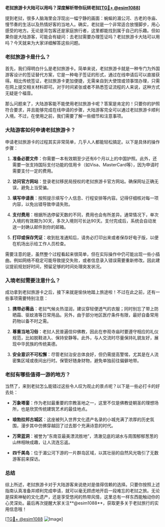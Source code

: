 **老挝旅游卡大陆可以用吗？深度解析带你玩转老挝[[TG💪+ @esim1088](https://t.me/s/esim1088)]**

提到老挝，很多人脑海里会浮现出一幅宁静的画面：蜿蜒的湄公河、古老的寺庙、慢节奏的生活以及热情好客的当地人。确实，老挝是一个非常适合放慢脚步，用心感受的地方。无论是背包客还是家庭旅行者，这里都能找到属于自己的乐趣。但如果你是大陆游客，可能会有疑问：去老挝需要办理签证吗？老挝旅游卡大陆可以用吗？今天就来为大家详细解答这些问题。

### 老挝旅游卡是什么？

首先，我们得明白什么是老挝旅游卡。简单来说，老挝旅游卡就是一种专门为外国游客设计的签证替代方案，它是一种电子签证的形式，通过在线申请后可以直接获得。相比传统签证，老挝旅游卡更加便捷，无需亲自到大使馆或领事馆办理，只需在网上提交相关材料即可。对于时间紧张或者不熟悉签证流程的人来说，这种方式无疑是个福音。

那么问题来了，大陆游客能不能使用老挝旅游卡呢？答案是肯定的！只要你的护照符合要求，并且能够完成在线申请的步骤，大陆游客完全可以通过老挝旅游卡顺利入境。不过，在使用之前，我们需要了解一些细节和注意事项。

### 大陆游客如何申请老挝旅游卡？

申请老挝旅游卡的过程其实非常简单，几乎人人都能轻松搞定。以下是具体的操作步骤：

1. **准备必要文件**：你需要一本有效期至少还有6个月以上的中国护照。此外，还需要一张支持国际支付功能的信用卡（如Visa、MasterCard等），因为申请时需要支付一定的费用。
   
2. **访问官方网站**：登录老挝移民局授权的老挝旅游卡官方网站。确保网址正确无误，避免上当受骗。

3. **填写申请表**：按照提示填写个人信息、行程安排等内容。记得仔细核对每一项内容，以免出错导致申请失败。

4. **支付费用**：根据所选停留天数的不同，费用也会有所差异。通常情况下，单次入境的有效期为30天，多次入境则可长达90天。支付完成后，系统会自动发送一封确认邮件到你的邮箱。

5. **打印或保存凭证**：收到批准通知后，请务必打印出来或者保存好电子版，以便在机场出示给工作人员检查。

需要注意的是，虽然整个过程看起来很简单，但在实际操作中仍可能出现一些小插曲。例如网络不稳定可能导致提交失败，或者信息录入错误需要重新修改。因此建议提前规划好时间，预留足够的时间处理突发状况。

### 入境老挝需要注意什么？

成功拿到老挝旅游卡之后，接下来就是愉快地踏上旅途啦！不过在此之前，还有一些事项需要特别注意：

1. **携带必需品**：老挝气候炎热湿润，建议穿轻便透气的衣服；同时别忘了带上防晒霜、驱蚊液等日常用品。另外，由于部分地区医疗条件有限，最好自备常用药物以备不时之需。

2. **尊重当地习俗**：老挝人民普遍信仰佛教，因此在参观寺庙时要遵守相应的礼仪规范，比如脱鞋进入、保持安静等。此外，与人交流时尽量保持礼貌友好，展现中华民族的传统美德。

3. **安全意识不可松懈**：尽管老挝治安总体良好，但仍需提高警惕，尤其是在人流密集区域或夜间出行时。保管好随身财物，避免单独前往偏僻地带。

### 老挝有哪些值得一游的地方？

当然了，来到老挝怎么能错过这些令人叹为观止的景点呢？以下是一些必打卡的好去处：

- **万象塔銮**：作为老挝最重要的宗教圣地之一，这里不仅是佛教徒朝圣的理想场所，也是欣赏传统建筑艺术的最佳地点。
  
- **琅勃拉邦古城区**：这座被列入世界文化遗产名录的小城充满了浓厚的历史氛围，漫步其中仿佛穿越回了过去那个充满诗意的时代。

- **万荣蓝洞**：被誉为“东南亚最美漂流胜地”，清澈见底的湖水与周围郁郁葱葱的山林相映成趣，让人流连忘返。

- **四千美岛**：位于湄公河下游的一片群岛区域，以其壮丽的自然风光吸引了无数游客前来探访。

### 总结

综上所述，老挝旅游卡对于大陆游客来说绝对是值得信赖的选择。只要你按照上述指南认真准备并顺利完成申请，就可以毫无顾虑地开启一段难忘的老挝之旅。无论是探索神秘的文化遗产，还是享受悠闲的热带风情，这里总有一样东西能触动你的心灵深处。最后再次提醒大家关注**@esim1088**，获取更多关于老挝旅行的实用信息哦！

[[TG💪+ @esim1088](https://t.me/s/esim1088) ![Image](https://i.postimg.cc/4NQfJmqS/Snipaste-2025-05-13-00-14-12.png)]